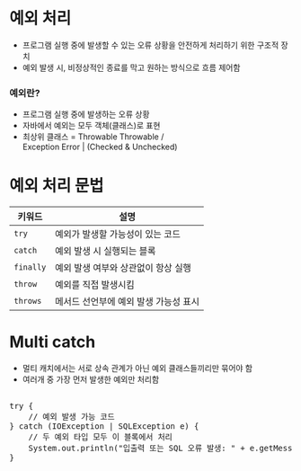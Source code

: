 
# 예외 처리
- 프로그램 실행 중에 발생할 수 있는 오류 상황을 안전하게 처리하기 위한 구조적 장치
- 예외 발생 시, 비정상적인 종료를 막고 원하는 방식으로 흐름 제어함
### 예외란?
- 프로그램 실행 중에 발생하는 오류 상황
- 자바에서 예외는 모두 객체(클래스)로 표현
- 최상위 클래스 = Throwable
          Throwable
         /         \
    Exception     Error
       |
  (Checked & Unchecked)

# 예외 처리 문법
| 키워드       | 설명                    |
| --------- | --------------------- |
| `try`     | 예외가 발생할 가능성이 있는 코드    |
| `catch`   | 예외 발생 시 실행되는 블록       |
| `finally` | 예외 발생 여부와 상관없이 항상 실행  |
| `throw`   | 예외를 직접 발생시킴           |
| `throws`  | 메서드 선언부에 예외 발생 가능성 표시 |

# Multi catch
- 멀티 캐치에서는 서로 상속 관계가 아닌 예외 클래스들끼리만 묶어야 함
- 여러개 중 가장 먼저 발생한 예외만 처리함
<pre> 
try {
    // 예외 발생 가능 코드
} catch (IOException | SQLException e) {
    // 두 예외 타입 모두 이 블록에서 처리
    System.out.println("입출력 또는 SQL 오류 발생: " + e.getMessage());
}
</pre>
